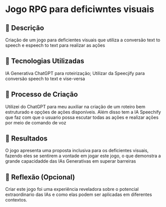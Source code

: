 # Jogo RPG para deficiwntes visuais

## 📒 Descrição
Criação de um jogo para deficientes visuais que utiliza a conversão text to speech e espeech to text para realizar as ações

## 🤖 Tecnologias Utilizadas
IA Generativa ChatGPT para roteirização;
Utilizar da Speecjify para conversão speech to text e vise-versa

## 🧐 Processo de Criação
Utilizei do ChatGPT para meu auxiliar na criação de um roteiro bem estruturado e opções de ações disponíveis. Além disso
tem a IA Speechify que faz com que o usuario possa escutar todas as ações e realizar ações por meio de comando de voz

## 🚀 Resultados
O jogo apresenta uma proposta inclusiva para os deficientes visuais, fazendo eles se sentirem a vontade em jogar este jogo,
o que demonstra a grande capacidadde das IAs Generativas em superar barreiras

## 💭 Reflexão (Opcional)
Criar este jogo foi uma experiência reveladora sobre o potencial extraordinario das IAs e como elas podem ser aplicadas em diferentes contextos.
